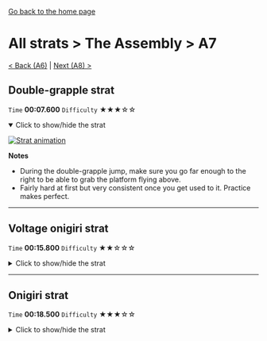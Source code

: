 [Go back to the home page](https://github.com/Doublevil/scbspeedrun)

# All strats > The Assembly > A7

[< Back (A6)](https://github.com/Doublevil/scbspeedrun/blob/main/levels/all_lvl/A/A6.md) | [Next (A8) >](https://github.com/Doublevil/scbspeedrun/blob/main/levels/all_lvl/A/A8.md)

## Double-grapple strat

`Time` **00:07.600** `Difficulty` ★★★☆☆
<details open>
  <summary>Click to show/hide the strat</summary>

  [![Strat animation](https://github.com/Doublevil/scbspeedrun/blob/main/media/levels/A/A7_DoubleGrappleStrat.webp)](https://github.com/Doublevil/scbspeedrun/blob/main/media/levels/A/A7_DoubleGrappleStrat.mp4?raw=true)

  **Notes**
  - During the double-grapple jump, make sure you go far enough to the right to be able to grab the platform flying above.
  - Fairly hard at first but very consistent once you get used to it. Practice makes perfect.
</details>

---
## Voltage onigiri strat

`Time` **00:15.800** `Difficulty` ★★☆☆☆
<details>
  <summary>Click to show/hide the strat</summary>

  [![Strat animation](https://github.com/Doublevil/scbspeedrun/blob/main/media/levels/A/A7_VoltageOnigiri.webp)](https://github.com/Doublevil/scbspeedrun/blob/main/media/levels/A/A7_VoltageOnigiri.mp4?raw=true)
</details>

---
## Onigiri strat

`Time` **00:18.500** `Difficulty` ★★★☆☆
<details>
  <summary>Click to show/hide the strat</summary>

  [![Strat animation](https://github.com/Doublevil/scbspeedrun/blob/main/media/levels/A/A7_Onigiri.webp)](https://github.com/Doublevil/scbspeedrun/blob/main/media/levels/A/A7_Onigiri.mp4?raw=true)

  **Notes**
  - Requires some practice.
</details>
